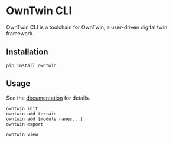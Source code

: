 # OwnTwin CLI

OwnTwin CLI is a toolchain for OwnTwin, a user-driven digital twin framework.

## Installation

```
pip install owntwin
```

## Usage

See the [documentation](https://beta.owntwin.com/docs/getting-started) for details.

```
owntwin init
owntwin add-terrain
owntwin add [module names...]
owntwin export
```

```
owntwin view
```
